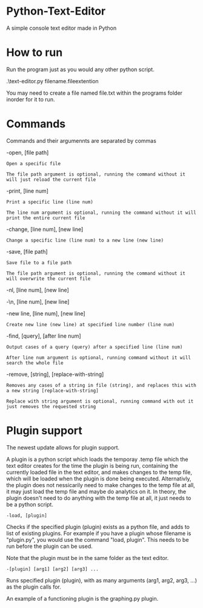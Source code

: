 # Python-Text-Editor
A simple console text editor made in Python

# How to run
Run the program just as you would any other python script.


  .\text-editor.py filename.fileextention

You may need to create a file named file.txt within the programs folder inorder for it to run.

# Commands
Commands and their argumennts are separated by commas

  -open, [file path]
  
    Open a specific file
    
    The file path argument is optional, running the command without it will just reload the current file
    
  -print, [line num]
  
    Print a specific line (line num)
  
    The line num argument is optional, running the command without it will print the entire current file
  
  -change, [line num], [new line]
  
    Change a specific line (line num) to a new line (new line)
  
  -save, [file path]
  
    Save file to a file path
  
    The file path argument is optional, running the command without it will overwrite the current file
  
  -nl, [line num], [new line]
  
  -\n, [line num], [new line]
  
  -new line, [line num], [new line]
  
    Create new line (new line) at specified line number (line num)
  
  -find, [query], [after line num]
  
    Output cases of a query (query) after a specified line (line num)
  
    After line num argument is optional, running command without it will search the whole file
    
  -remove, [string], [replace-with-string]
  
    Removes any cases of a string in file (string), and replaces this with a new string [replace-with-string]
    
    Replace with string argument is optional, running command with out it just removes the requested string
    
# Plugin support
The newest update allows for plugin support. 

A plugin is a python script which loads the temporay .temp file which the text editor creates for the time the plugin is being run, containing the currently loaded file in the text editor, and makes changes to the temp file, which will be loaded when the plugin is done being executed. Alternativly, the plugin does not nessicarily need to make changes to the temp file at all, it may just load the temp file and maybe do analytics on it. In theory, the plugin doesn't need to do anything with the temp file at all, it just needs to be a python script.  

    -load, [plugin]
    
Checks if the specified plugin (plugin) exists as a python file, and adds to list of existing plugins. For example if you have a plugin whose filename is "plugin.py", you would use the command "load, plugin". This needs to be run before the plugin can be used.

Note that the plugin must be in the same folder as the text editor. 
  
    -[plugin] [arg1] [arg2] [arg3] ...
    
Runs specified plugin (plugin), with as many arguments (arg1, arg2, arg3, ...) as the plugin calls for.

An example of a functioning plugin is the graphing.py plugin.
